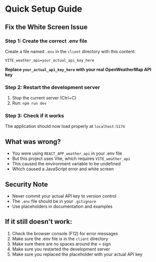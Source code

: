 # Quick Setup Guide

## Fix the White Screen Issue

### Step 1: Create the correct .env file

Create a file named `.env` in the `client` directory with this content:

```
VITE_weather_api=your_actual_api_key_here
```

**Replace `your_actual_api_key_here` with your real OpenWeatherMap API key**

### Step 2: Restart the development server

1. Stop the current server (Ctrl+C)
2. Run: `npm run dev`

### Step 3: Check if it works

The application should now load properly at `localhost:5174`

## What was wrong?

- You were using `REACT_APP_weather_api` in your .env file
- But this project uses Vite, which requires `VITE_weather_api`
- This caused the environment variable to be undefined
- Which caused a JavaScript error and white screen

## Security Note

- Never commit your actual API key to version control
- The `.env` file should be in your `.gitignore`
- Use placeholders in documentation and examples

## If it still doesn't work:

1. Check the browser console (F12) for error messages
2. Make sure the .env file is in the `client` directory
3. Make sure there are no spaces around the = sign
4. Make sure you restarted the development server
5. Make sure you replaced the placeholder with your actual API key
